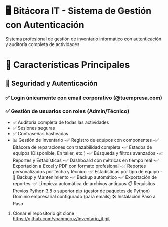 # 🖥️ Bitácora IT - Sistema de Gestión con Autenticación

Sistema profesional de gestión de inventario informático con autenticación y auditoría completa de actividades.

# 🚀 Características Principales
## 🔐 Seguridad y Autenticación
### ✅ Login únicamente con email corporativo (@tuempresa.com)
### ✅ Gestión de usuarios con roles (Admin/Técnico)
- ✅ Auditoría completa de todas las actividades
- ✅ Sesiones seguras 
- ✅ Contraseñas hasheadas 
- 📊 Gestión de Inventario
 -✅ Registro de equipos con componentes
 -✅ Bitácora de reparaciones con trazabilidad completa
 -✅ Estados de equipos (Disponible, En taller, etc.)
 -✅ Búsqueda y filtros avanzados
-📈 Reportes y Estadísticas
 -✅ Dashboard con métricas en tiempo real
 -✅ Exportación a Excel y PDF con formato profesional
 -✅ Reportes personalizados por fecha y técnico
 -✅ Estadísticas por tipo de equipo
-💾 Backup y Mantenimiento
 -✅ Backup automático
 -✅ Exportación de reportes
 -✅ Limpieza automática de archivos antiguos
📋 Requisitos Previos
Python 3.8 o superior
pip (gestor de paquetes de Python)
Dominio empresarial configurado (para emails)
🛠️ Instalación Paso a Paso
1. Clonar el repositorio
git clone https://github.com/yoanmcruz/inventario_it.git
